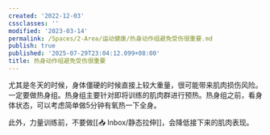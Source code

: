 ```yaml
---
created: '2022-12-03'
cssclasses: ''
modified: '2023-03-14'
permalink: /Spaces/2-Area/运动健康/热身动作组避免受伤很重要.md
publish: true
published: '2025-07-29T23:04:12.099+08:00'
title: 热身动作组避免受伤很重要
---
```

尤其是冬天的时候，身体僵硬的时候直接上较大重量，很可能带来肌肉损伤风险。一定要做热身组。热身组主要针对即将训练的肌肉群进行预热。热身组之前，看身体状态，可以考虑简单做5分钟有氧热一下全身。

此外，力量训练前，不要做[[📥 Inbox/静态拉伸]]，会降低接下来的肌肉表现。